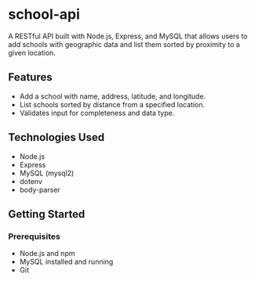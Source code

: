 # school-api

A RESTful API built with Node.js, Express, and MySQL that allows users to add schools with geographic data and list them sorted by proximity to a given location.

## Features

- Add a school with name, address, latitude, and longitude.
- List schools sorted by distance from a specified location.
- Validates input for completeness and data type.

## Technologies Used

- Node.js
- Express
- MySQL (mysql2)
- dotenv
- body-parser

## Getting Started

### Prerequisites

- Node.js and npm
- MySQL installed and running
- Git
